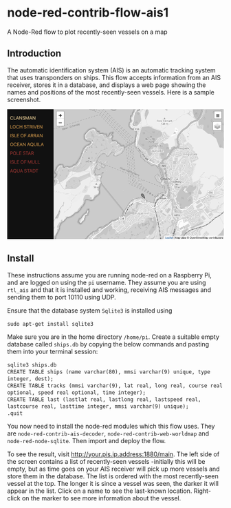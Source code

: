 # node-red-contrib-flow-ais1
A Node-Red flow to plot recently-seen vessels on a map

## Introduction
The automatic identification system (AIS) is an automatic tracking system that uses transponders on ships.
This flow accepts information from an AIS receiver, stores it in a database, and
displays a web page showing the names and positions of the most recently-seen vessels.
Here is a sample screenshot.

![Screenshot](Screenshot.png)

## Install
These instructions assume you are running node-red on a Raspberry Pi, and are
logged on using the `pi` username. They assume you are using `rtl_ais` and that it
is installed and working, receiving AIS messages and sending them to port 10110
using UDP.

Ensure that the database system `Sqlite3` is installed using

```
sudo apt-get install sqlite3
```

Make sure you are in the home directory `/home/pi`.
Create a suitable empty database called `ships.db` by copying the below
commands and pasting them into your terminal session:

```
sqlite3 ships.db
CREATE TABLE ships (name varchar(80), mmsi varchar(9) unique, type integer, dest);
CREATE TABLE tracks (mmsi varchar(9), lat real, long real, course real optional, speed real optional, time integer);
CREATE TABLE last (lastlat real, lastlong real, lastspeed real, lastcourse real, lasttime integer, mmsi varchar(9) unique);
.quit
```

You now need to install the node-red modules which this flow uses. They are
`node-red-contrib-ais-decoder`, `node-red-contrib-web-worldmap` and
`node-red-node-sqlite`. Then import and deploy the flow.

To see the result, visit http://your.pis.ip.address:1880/main. The left side
of the screen contains a list of recently-seen vessels -initially this will
be empty, but as time goes on your AIS receiver will pick up more vessels and
store them in the database. The list is ordered with the most recently-seen
vessel at the top. The longer it is since a vessel was seen, the darker it
will appear in the list. Click on a name to see the last-known location.
Right-click on the marker to see more information about the vessel.
